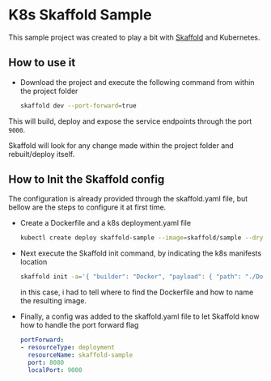 # K8s Skaffold Sample

This sample project was created to play a bit with [Skaffold](https://skaffold.dev/) and Kubernetes.

## How to use it

* Download the project and execute the following command from within the project folder
    ```sh
    skaffold dev --port-forward=true
    ```

This will build, deploy and expose the service endpoints through the port `9000`.

Skaffold will look for any change made within the project folder and rebuilt/deploy itself.

## How to Init the Skaffold config

The configuration is already provided through the skaffold.yaml file, but bellow are the steps to configure it at first time.

* Create a Dockerfile and a k8s deployment.yaml file
    ```sh
    kubectl create deploy skaffold-sample --image=skaffold/sample --dry-run=client -o=yaml > deploy.yaml
    ```
* Next execute the Skaffold init command, by indicating the k8s manifests location
    ```sh
    skaffold init -a='{ "builder": "Docker", "payload": { "path": "./Dockerfile" }, "image": "skaffold/sample" }'
    ```

    in this case, i had to tell where to find the Dockerfile and how to name the resulting image.
* Finally, a config was added to the skaffold.yaml file to let Skaffold know how to handle the port forward flag
    ```yaml
    portForward:
    - resourceType: deployment
      resourceName: skaffold-sample
      port: 8080
      localPort: 9000
    ```